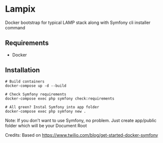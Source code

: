 # Lampix
Docker bootstrap for typical LAMP stack along with Symfony cli installer command

## Requirements
- Docker

## Installation

```
# Build containers
docker-compose up -d --build

# Check Symfony requirements
docker-compose exec php symfony check:requirements

# All green? Instal Symfony into app folder
docker-compose exec php symfony new .
```

Note: If you don't want to use Symfony, no problem. Just create app/public folder which will be your Document Root

Credits:
Based on https://www.twilio.com/blog/get-started-docker-symfony